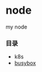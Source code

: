 # node
my node
### 目录
- k8s
 - [busybox](https://github.com/bobwanglong/node/blob/main/k8s/busybox.MD)